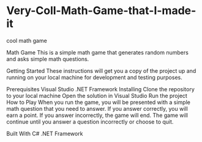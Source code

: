 # Very-Coll-Math-Game-that-I-made-it
cool math game


Math Game
This is a simple math game that generates random numbers and asks simple math questions.

Getting Started
These instructions will get you a copy of the project up and running on your local machine for development and testing purposes.

Prerequisites
Visual Studio
.NET Framework
Installing
Clone the repository to your local machine
Open the solution in Visual Studio
Run the project
How to Play
When you run the game, you will be presented with a simple math question that you need to answer. If you answer correctly, you will earn a point. If you answer incorrectly, the game will end. The game will continue until you answer a question incorrectly or choose to quit.

Built With
C#
.NET Framework
